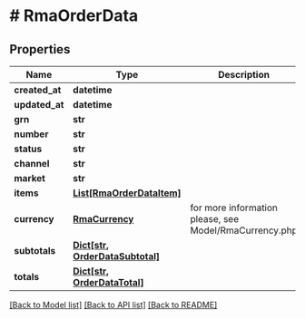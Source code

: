 # # RmaOrderData


## Properties 


Name | Type | Description | Notes
------------ | ------------- | ------------- | -------------
**created_at**| **datetime** |   | [optional]
**updated_at**| **datetime** |   | [optional]
**grn**| **str** |   | [optional]
**number**| **str** |   | [optional]
**status**| **str** |   | [optional]
**channel**| **str** |   | [optional]
**market**| **str** |   | [optional]
**items**| [**List[RmaOrderDataItem]**](RmaOrderDataItem.md) |   | [optional]
**currency**| [**RmaCurrency**](RmaCurrency.md) |  for more information please, see Model/RmaCurrency.php  | [optional]
**subtotals**| [**Dict[str, OrderDataSubtotal]**](OrderDataSubtotal.md) |   | [optional]
**totals**| [**Dict[str, OrderDataTotal]**](OrderDataTotal.md) |   | [optional]


[[Back to Model list]](../../README.md#models) [[Back to API list]](../../README.md#endpoints) [[Back to README]](../../README.md)

